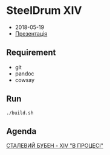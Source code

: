 # SteelDrum XIV 

- 2018-05-19
- [Презентація](http://вебітел.укр)

## Requirement

- git
- pandoc
- cowsay

## Run

    ./build.sh

## Agenda

[СТАЛЕВИЙ БУБЕН - XIV "В ПРОЦЕСІ"](http://www.steeldrum.org.ua/ua/stalevyj-buben/stalevyj-buben-xiv.html)
